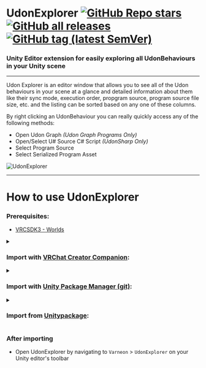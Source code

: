 <div>

# UdonExplorer [![GitHub Repo stars](https://img.shields.io/github/stars/Varneon/UdonExplorer?style=flat&label=Stars)](https://github.com/Varneon/UdonExplorer/stargazers) [![GitHub all releases](https://img.shields.io/github/downloads/Varneon/UdonExplorer/total?color=blue&label=Downloads&style=flat)](https://github.com/Varneon/UdonExplorer/releases) [![GitHub tag (latest SemVer)](https://img.shields.io/github/v/tag/Varneon/UdonExplorer?color=blue&label=Release&sort=semver&style=flat)](https://github.com/Varneon/UdonExplorer/releases/latest)

</div>

### Unity Editor extension for easily exploring all UdonBehaviours in your Unity scene

---

Udon Explorer is an editor window that allows you to see all of the Udon behaviours in your scene at a glance and detailed information about them like their sync mode, execution order, propgram source, program source file size, etc. and the listing can be sorted based on any one of these columns.

By right clicking an UdonBehaviour you can really quickly access any of the following methods:
* Open Udon Graph *(Udon Graph Programs Only)*
* Open/Select U# Source C# Script *(UdonSharp Only)*
* Select Program Source
* Select Serialized Program Asset

![UdonExplorer](https://user-images.githubusercontent.com/26690821/162178484-05b12fdd-6c5e-4e3c-acbd-7e0b740584da.png)


---

# How to use UdonExplorer

### Prerequisites:

* [VRCSDK3 - Worlds](https://vrchat.com/download)

<details><summary>

### Import with [VRChat Creator Companion](https://vcc.docs.vrchat.com/vpm/packages#user-packages):</summary>

> 1. Download `com.varneon.udonexplorer.zip` from [here](https://github.com/Varneon/UdonExplorer/releases/latest)
> 2. Unpack the .zip somewhere
> 3. In VRChat Creator Companion, navigate to `Settings` > `User Packages` > `Add`
> 4. Navigate to the unpacked folder, `com.varneon.udonexplorer` and click `Select Folder`
> 5. `UdonExplorer` should now be visible under `Local User Packages` in the project view in VRChat Creator Companion
> 6. Click `Add`

</details><details><summary>

### Import with [Unity Package Manager (git)](https://docs.unity3d.com/2019.4/Documentation/Manual/upm-ui-giturl.html):</summary>

> 1. In the Unity toolbar, select `Window` > `Package Manager` > `[+]` > `Add package from git URL...` 
> 2. Paste the following link: `https://github.com/Varneon/UdonExplorer.git?path=/Packages/com.varneon.udonexplorer`

</details><details><summary>

### Import from [Unitypackage](https://docs.unity3d.com/2019.4/Documentation/Manual/AssetPackagesImport.html):</summary>

> 1. Download latest `UdonExplorer` from [here](https://github.com/Varneon/UdonExplorer/releases/latest)
> 2. Import the downloaded .unitypackage into your Unity project

</details>

### After importing
* Open UdonExplorer by navigating to `Varneon` > `UdonExplorer` on your Unity editor's toolbar
